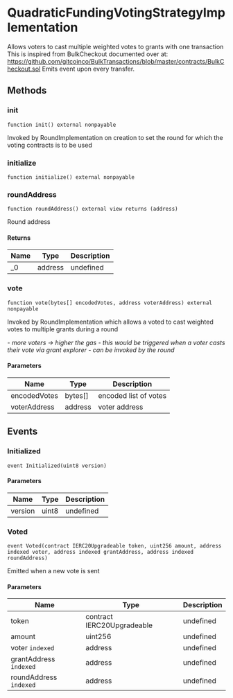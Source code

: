 # QuadraticFundingVotingStrategyImplementation





Allows voters to cast multiple weighted votes to grants with one transaction This is inspired from BulkCheckout documented over at: https://github.com/gitcoinco/BulkTransactions/blob/master/contracts/BulkCheckout.sol Emits event upon every transfer.



## Methods

### init

```solidity
function init() external nonpayable
```

Invoked by RoundImplementation on creation to set the round for which the voting contracts is to be used




### initialize

```solidity
function initialize() external nonpayable
```






### roundAddress

```solidity
function roundAddress() external view returns (address)
```

Round address




#### Returns

| Name | Type | Description |
|---|---|---|
| _0 | address | undefined |

### vote

```solidity
function vote(bytes[] encodedVotes, address voterAddress) external nonpayable
```

Invoked by RoundImplementation which allows a voted to cast weighted votes to multiple grants during a round

*- more voters -&gt; higher the gas - this would be triggered when a voter casts their vote via grant explorer - can be invoked by the round*

#### Parameters

| Name | Type | Description |
|---|---|---|
| encodedVotes | bytes[] | encoded list of votes |
| voterAddress | address | voter address |



## Events

### Initialized

```solidity
event Initialized(uint8 version)
```





#### Parameters

| Name | Type | Description |
|---|---|---|
| version  | uint8 | undefined |

### Voted

```solidity
event Voted(contract IERC20Upgradeable token, uint256 amount, address indexed voter, address indexed grantAddress, address indexed roundAddress)
```

Emitted when a new vote is sent



#### Parameters

| Name | Type | Description |
|---|---|---|
| token  | contract IERC20Upgradeable | undefined |
| amount  | uint256 | undefined |
| voter `indexed` | address | undefined |
| grantAddress `indexed` | address | undefined |
| roundAddress `indexed` | address | undefined |



